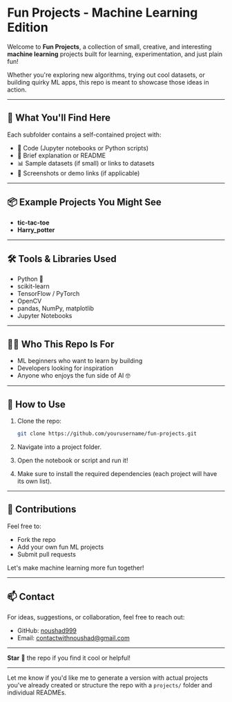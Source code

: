#  Fun Projects - Machine Learning Edition 

Welcome to **Fun Projects**, a collection of small, creative, and interesting **machine learning** projects built for learning, experimentation, and just plain fun!

Whether you're exploring new algorithms, trying out cool datasets, or building quirky ML apps, this repo is meant to showcase those ideas in action.

---

## 🚀 What You'll Find Here

Each subfolder contains a self-contained project with:

* 📁 Code (Jupyter notebooks or Python scripts)
* 📄 Brief explanation or README
* 📊 Sample datasets (if small) or links to datasets
* 📸 Screenshots or demo links (if applicable)

---

## 📦 Example Projects You Might See


*  **tic-tac-toe** 
*  **Harry_potter** 


---

## 🛠️ Tools & Libraries Used

* Python 🐍
* scikit-learn
* TensorFlow / PyTorch
* OpenCV
* pandas, NumPy, matplotlib
* Jupyter Notebooks

---

## 👨‍💻 Who This Repo Is For

* ML beginners who want to learn by building
* Developers looking for inspiration
* Anyone who enjoys the fun side of AI 🤓

---

## 📌 How to Use

1. Clone the repo:

   ```bash
   git clone https://github.com/yourusername/fun-projects.git
   ```
2. Navigate into a project folder.
3. Open the notebook or script and run it!
4. Make sure to install the required dependencies (each project will have its own list).

---

## 🤝 Contributions

Feel free to:

* Fork the repo
* Add your own fun ML projects
* Submit pull requests

Let's make machine learning more fun together!

---

## 📫 Contact

For ideas, suggestions, or collaboration, feel free to reach out:

* GitHub: [noushad999](https://github.com/noushad999)
* Email: [contactwithnoushad@gmail.com](mailto:contactwithnoushad@gmail.com)

---

**Star** 🌟 the repo if you find it cool or helpful!

---

Let me know if you'd like me to generate a version with actual projects you've already created or structure the repo with a `projects/` folder and individual READMEs.
